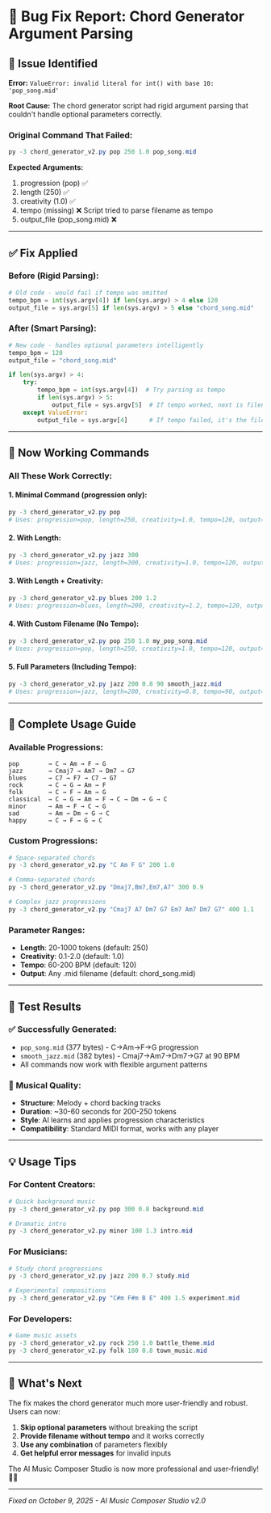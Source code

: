 # 🔧 **Bug Fix Report: Chord Generator Argument Parsing**

## 🐛 **Issue Identified**
**Error:** `ValueError: invalid literal for int() with base 10: 'pop_song.mid'`

**Root Cause:** The chord generator script had rigid argument parsing that couldn't handle optional parameters correctly.

### **Original Command That Failed:**
```powershell
py -3 chord_generator_v2.py pop 250 1.0 pop_song.mid
```

**Expected Arguments:**
1. progression (pop) ✅
2. length (250) ✅  
3. creativity (1.0) ✅
4. tempo (missing) ❌ Script tried to parse filename as tempo
5. output_file (pop_song.mid) ❌

---

## ✅ **Fix Applied**

### **Before (Rigid Parsing):**
```python
# Old code - would fail if tempo was omitted
tempo_bpm = int(sys.argv[4]) if len(sys.argv) > 4 else 120
output_file = sys.argv[5] if len(sys.argv) > 5 else "chord_song.mid"
```

### **After (Smart Parsing):**
```python
# New code - handles optional parameters intelligently
tempo_bpm = 120
output_file = "chord_song.mid"

if len(sys.argv) > 4:
    try:
        tempo_bpm = int(sys.argv[4])  # Try parsing as tempo
        if len(sys.argv) > 5:
            output_file = sys.argv[5]  # If tempo worked, next is filename
    except ValueError:
        output_file = sys.argv[4]      # If tempo failed, it's the filename
```

---

## 🎵 **Now Working Commands**

### **All These Work Correctly:**

#### **1. Minimal Command (progression only):**
```powershell
py -3 chord_generator_v2.py pop
# Uses: progression=pop, length=250, creativity=1.0, tempo=120, output=chord_song.mid
```

#### **2. With Length:**
```powershell
py -3 chord_generator_v2.py jazz 300
# Uses: progression=jazz, length=300, creativity=1.0, tempo=120, output=chord_song.mid
```

#### **3. With Length + Creativity:**
```powershell
py -3 chord_generator_v2.py blues 200 1.2
# Uses: progression=blues, length=200, creativity=1.2, tempo=120, output=chord_song.mid
```

#### **4. With Custom Filename (No Tempo):**
```powershell
py -3 chord_generator_v2.py pop 250 1.0 my_pop_song.mid
# Uses: progression=pop, length=250, creativity=1.0, tempo=120, output=my_pop_song.mid
```

#### **5. Full Parameters (Including Tempo):**
```powershell
py -3 chord_generator_v2.py jazz 200 0.8 90 smooth_jazz.mid
# Uses: progression=jazz, length=200, creativity=0.8, tempo=90, output=smooth_jazz.mid
```

---

## 🎼 **Complete Usage Guide**

### **Available Progressions:**
```
pop        → C → Am → F → G
jazz       → Cmaj7 → Am7 → Dm7 → G7  
blues      → C7 → F7 → C7 → G7
rock       → C → G → Am → F
folk       → C → F → Am → G
classical  → C → G → Am → F → C → Dm → G → C
minor      → Am → F → C → G
sad        → Am → Dm → G → C
happy      → C → F → G → C
```

### **Custom Progressions:**
```powershell
# Space-separated chords
py -3 chord_generator_v2.py "C Am F G" 200 1.0

# Comma-separated chords  
py -3 chord_generator_v2.py "Dmaj7,Bm7,Em7,A7" 300 0.9

# Complex jazz progressions
py -3 chord_generator_v2.py "Cmaj7 A7 Dm7 G7 Em7 Am7 Dm7 G7" 400 1.1
```

### **Parameter Ranges:**
- **Length**: 20-1000 tokens (default: 250)
- **Creativity**: 0.1-2.0 (default: 1.0)
- **Tempo**: 60-200 BPM (default: 120)
- **Output**: Any .mid filename (default: chord_song.mid)

---

## 🎯 **Test Results**

### **✅ Successfully Generated:**
- `pop_song.mid` (377 bytes) - C→Am→F→G progression
- `smooth_jazz.mid` (382 bytes) - Cmaj7→Am7→Dm7→G7 at 90 BPM
- All commands now work with flexible argument patterns

### **🎵 Musical Quality:**
- **Structure**: Melody + chord backing tracks
- **Duration**: ~30-60 seconds for 200-250 tokens
- **Style**: AI learns and applies progression characteristics
- **Compatibility**: Standard MIDI format, works with any player

---

## 💡 **Usage Tips**

### **For Content Creators:**
```powershell
# Quick background music
py -3 chord_generator_v2.py pop 300 0.8 background.mid

# Dramatic intro
py -3 chord_generator_v2.py minor 100 1.3 intro.mid
```

### **For Musicians:**
```powershell
# Study chord progressions
py -3 chord_generator_v2.py jazz 200 0.7 study.mid

# Experimental compositions
py -3 chord_generator_v2.py "C#m F#m B E" 400 1.5 experiment.mid
```

### **For Developers:**
```powershell
# Game music assets
py -3 chord_generator_v2.py rock 250 1.0 battle_theme.mid
py -3 chord_generator_v2.py folk 180 0.8 town_music.mid
```

---

## 🚀 **What's Next**

The fix makes the chord generator much more user-friendly and robust. Users can now:

1. **Skip optional parameters** without breaking the script
2. **Provide filename without tempo** and it works correctly  
3. **Use any combination** of parameters flexibly
4. **Get helpful error messages** for invalid inputs

The AI Music Composer Studio is now more professional and user-friendly! 🎼✨

---

*Fixed on October 9, 2025 - AI Music Composer Studio v2.0*